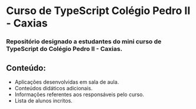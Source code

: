 # Curso de TypeScript Colégio Pedro II - Caxias
### Repositório designado a estudantes do mini curso de TypeScript do Colégio Pedro II - Caxias.  

## Conteúdo:
+ Aplicações desenvolvidas em sala de aula.
+ Conteúdos didáticos adicionais.
+ Informações referentes aos responsáveis pelo curso.
+ Lista de alunos incritos.


 
